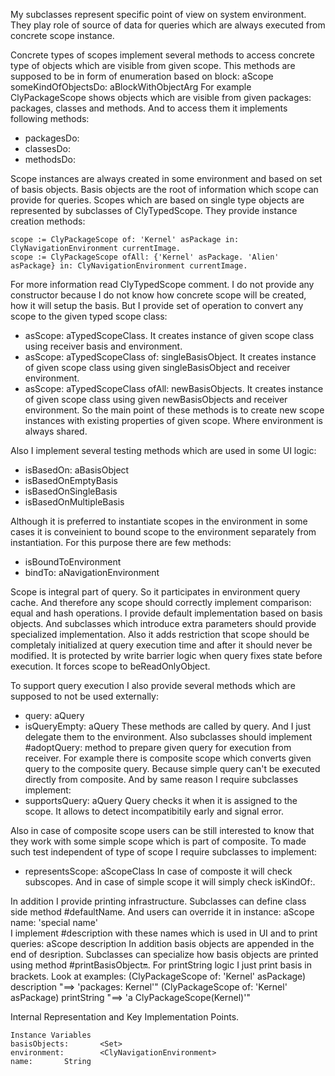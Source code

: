 My subclasses represent specific point of view on system environment. 
They play role of source of data for queries which are always executed from concrete scope instance.

Concrete types of scopes implement several methods to access concrete type of objects which are visible from given scope. This methods are supposed to be in form of enumeration based on block:
	aScope someKindOfObjectsDo: aBlockWithObjectArg
For example ClyPackageScope shows objects which are visible from given packages: packages, classes and methods. And to access them it implements following methods:
- packagesDo:
- classesDo:
- methodsDo:

Scope instances are always created in some environment and based on set of basis objects. Basis objects are the root of information which scope can provide for queries.
Scopes which are based on single type objects are represented by subclasses of ClyTypedScope. They provide instance creation methods:

	scope := ClyPackageScope of: 'Kernel' asPackage in: ClyNavigationEnvironment currentImage.
	scope := ClyPackageScope ofAll: {'Kernel' asPackage. 'Alien' asPackage} in: ClyNavigationEnvironment currentImage.

For more information read ClyTypedScope comment.
I do not provide any constructor because I do not know how concrete scope will be created, how it will setup the basis.
But I provide set of operation to convert any scope to the given typed scope class:
- asScope: aTypedScopeClass. It creates instance of given scope class using receiver basis and environment.
- asScope: aTypedScopeClass of: singleBasisObject. It creates instance of given scope class using given singleBasisObject and receiver environment.
- asScope: aTypedScopeClass ofAll: newBasisObjects. It creates instance of given scope class using given newBasisObjects and receiver environment.
So the main point of these methods is to create new scope instances with existing properties of given scope. Where environment is always shared. 

Also I implement several testing methods which are used in some UI logic:
- isBasedOn: aBasisObject
- isBasedOnEmptyBasis
- isBasedOnSingleBasis
- isBasedOnMultipleBasis

Although it is preferred to instantiate scopes in the environment in some cases it is conveinient to bound scope to the environment separately from instantiation. 
For this purpose there are few methods:
- isBoundToEnvironment
- bindTo: aNavigationEnvironment

Scope is integral part of query. So it participates in environment query cache. And therefore any scope should correctly implement comparison: equal and hash operations. 
I provide default implementation based on basis objects. And subclasses which introduce extra parameters should provide specialized implementation.
Also it adds restriction that scope should be completaly initialized at query execution time and after it should never be modified. It is protected by write barrier logic when query fixes state before execution. It forces scope to beReadOnlyObject.

To support query execution I also provide several methods which are supposed to not be used externally:
- query: aQuery
- isQueryEmpty: aQuery
These methods are called by query. And I just delegate them to the environment.
Also subclasses should implement #adoptQuery: method to prepare given query for execution from receiver.
For example there is composite scope which converts given query to the composite query. Because simple query can't be executed directly from composite.
And by same reason I require subclasses implement:
- supportsQuery: aQuery
Query checks it when it is assigned to the scope. It allows to detect incompatibitily early and signal error.

Also in case of composite scope users can be still interested to know that they work with some simple scope which is part of composite. 
To made such test independent of type of scope I require subclasses to implement:
- representsScope: aScopeClass 
In case of composte it will check subscopes. And in case of simple scope it will simply check isKindOf:.

In addition I provide printing infrastructure.
Subclasses can define class side method #defaultName. And users can override it in instance:
	aScope name: 'special name'  
I implement #description with these names which is used in UI and to print queries:
	aScope description
In addition basis objects are appended in the end of desription. 
Subclasses can specialize how basis objects are printed using method #printBasisObject:on:.
For printString logic I just print basis in brackets. 
Look at examples:
	(ClyPackageScope of: 'Kernel' asPackage) description "==> 'packages: Kernel'"
	(ClyPackageScope of: 'Kernel' asPackage) printString "==>  'a ClyPackageScope(Kernel)'"
 
Internal Representation and Key Implementation Points.

    Instance Variables
	basisObjects:		<Set>
	environment:		<ClyNavigationEnvironment>
	name:		String